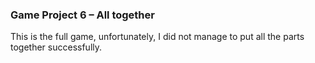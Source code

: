 ### Game Project 6 – All together ###

This is the full game, unfortunately, I did not manage to put all the parts together successfully.